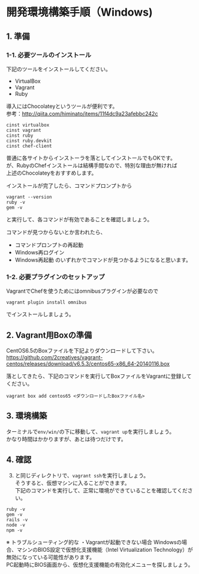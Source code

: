 # 開発環境構築手順（Windows)

## 1. 準備
### 1-1. 必要ツールのインストール
下記のツールをインストールしてください。  
- VirtualBox
- Vagrant
- Ruby

導入にはChocolateyというツールが便利です。  
参考：http://qiita.com/himinato/items/11f4dc9a23afebbc242c

```
cinst virtualbox
cinst vagrant
cinst ruby
cinst ruby.devkit
cinst chef-client
```

普通に各サイトからインストーラを落としてインストールでもOKです。  
が、RubyのChefインストールは結構手間なので、特別な理由が無ければ  
上述のChocolateyをおすすめします。

インストールが完了したら、コマンドプロンプトから  
```
vagrant --version
ruby -v
gem -v
```
と実行して、各コマンドが有効であることを確認しましょう。  

コマンドが見つからないとか言われたら、  
- コマンドプロンプトの再起動
- Windows再ログイン
- Windows再起動
のいずれかでコマンドが見つかるようになると思います。  

### 1-2. 必要プラグインのセットアップ
VagrantでChefを使うためにはomnibusプラグインが必要なので  

`vagrant plugin install omnibus`

でインストールしましょう。

## 2. Vagrant用Boxの準備
CentOS6.5のBoxファイルを下記よりダウンロードして下さい。  
https://github.com/2creatives/vagrant-centos/releases/download/v6.5.3/centos65-x86_64-20140116.box

落としてきたら、下記のコマンドを実行してBoxファイルをVagrantに登録してください。  

```
vagrant box add centos65 <ダウンロードしたBoxファイル名>
```

## 3. 環境構築
ターミナルで`env/win/`の下に移動して、`vagrant up`を実行しましょう。  
かなり時間はかかりますが、あとは待つだけです。  

## 4. 確認
3. と同じディレクトリで、`vagrant ssh`を実行しましょう。  
そうすると、仮想マシンに入ることができます。  
下記のコマンドを実行して、正常に環境ができていることを確認してください。  

```
ruby -v
gem -v
rails -v
node -v
npm -v
```


※ トラブルシューティング的な
・Vagrantが起動できない場合
Windowsの場合、マシンのBIOS設定で仮想化支援機能（Intel Virtualization Technology）が無効になっている可能性があります。  
PC起動時にBIOS画面から、仮想化支援機能の有効化メニューを探しましょう。  



